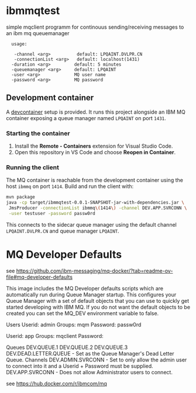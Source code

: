 # ibmmqtest

simple mqclient programm for continouus sending/receiving messages
to an ibm mq queuemanager

```
  usage:

   -channel <arg>          default: LPQAINT.DVLPR.CN
   -connectionList <arg>   default: localhost(1431)
  -duration <arg>         default: 5 minutes
  -queuemanager <arg>     default: LPQAINT
  -user <arg>             MQ user name
  -password <arg>         MQ password

```

## Development container

A [devcontainer](https://containers.dev/) setup is provided. It runs this project
alongside an IBM MQ container exposing a queue manager named `LPQAINT` on port
`1431`.

### Starting the container

1. Install the **Remote - Containers** extension for Visual Studio Code.
2. Open this repository in VS Code and choose **Reopen in Container**.

### Running the client

The MQ container is reachable from the development container using the host
`ibmmq` on port `1414`. Build and run the client with:

```bash
mvn package
java -cp target/ibmmqtest-0.0.1-SNAPSHOT-jar-with-dependencies.jar \
 JmsProducer -connectionList ibmmq\(1414\) -channel DEV.APP.SVRCONN \
 -user testuser -password passw0rd
```

This connects to the sidecar queue manager using the default channel
`LPQAINT.DVLPR.CN` and queue manager `LPQAINT`.



# MQ Developer Defaults

see https://github.com/ibm-messaging/mq-docker/?tab=readme-ov-file#mq-developer-defaults

This image includes the MQ Developer defaults scripts which are automatically run during Queue Manager startup. This configures your Queue Manager with a set of default objects that you can use to quickly get started developing with IBM MQ. If you do not want the default objects to be created you can set the MQ_DEV environment variable to false.

Users
Userid: admin Groups: mqm Password: passw0rd

Userid: app Groups: mqclient Password:

Queues
DEV.QUEUE.1
DEV.QUEUE.2
DEV.QUEUE.3
DEV.DEAD.LETTER.QUEUE - Set as the Queue Manager's Dead Letter Queue.
Channels
DEV.ADMIN.SVRCONN - Set to only allow the admin user to connect into it and a Userid + Password must be supplied.
DEV.APP.SVRCONN - Does not allow Administrator users to connect.

see
https://hub.docker.com/r/ibmcom/mq
